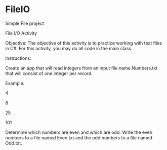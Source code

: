 # FileIO
Simple File project

File I/O Activity

Objective: The objective of this activity is to practice working with text files in C#. For this activity, you
may do all code in the main class.

Instructions:

Create an app that will read integers from an input file name Numbers.txt that will consist of one
integer per record.

Example:

4

8

25

101

Determine which numbers are even and which are odd. Write the even numbers to a file named
Even.txt and the odd numbers to a file named Odd.txt.
